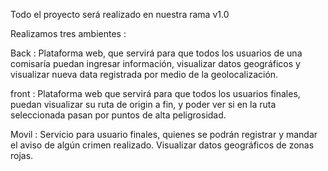 Todo el proyecto será realizado en nuestra rama v1.0

Realizamos tres ambientes :

Back : Plataforma web, que servirá para que todos los usuarios de una 
comisaría puedan ingresar información, visualizar datos geográficos y 
visualizar nueva data registrada por medio de la geolocalización.

front : Plataforma web que servirá para que todos los usuarios finales, 
puedan visualizar su ruta de origin a fin, y poder ver si en la ruta 
seleccionada pasan por puntos de alta peligrosidad.

Movil : Servicio para usuario finales, quienes se podrán registrar y 
mandar el aviso de algún crimen realizado.
Visualizar datos geográficos de zonas rojas.
